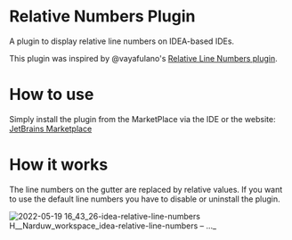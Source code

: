 # Relative Numbers Plugin
A plugin to display relative line numbers on IDEA-based IDEs.

This plugin was inspired by @vayafulano's [Relative Line Numbers plugin](https://plugins.jetbrains.com/plugin/7414-relative-line-numbers).

# How to use
Simply install the plugin from the MarketPlace via the IDE or the website:
[JetBrains Marketplace](https://plugins.jetbrains.com/plugin/19193-relative-line-numbers)

# How it works
The line numbers on the gutter are replaced by relative values. If you want to use the default line numbers you have to disable or uninstall the plugin.

![2022-05-19 16_43_26-idea-relative-line-numbers  H__Narduw_workspace_idea-relative-line-numbers  – …_](https://user-images.githubusercontent.com/16376552/169325070-b6c6db64-3aea-4116-906f-59fd6d80fbc3.png)
